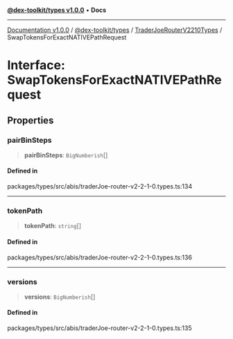 [**@dex-toolkit/types v1.0.0**](../../../README.md) • **Docs**

***

[Documentation v1.0.0](../../../../../packages.md) / [@dex-toolkit/types](../../../README.md) / [TraderJoeRouterV2210Types](../README.md) / SwapTokensForExactNATIVEPathRequest

# Interface: SwapTokensForExactNATIVEPathRequest

## Properties

### pairBinSteps

> **pairBinSteps**: `BigNumberish`[]

#### Defined in

packages/types/src/abis/traderJoe-router-v2-2-1-0.types.ts:134

***

### tokenPath

> **tokenPath**: `string`[]

#### Defined in

packages/types/src/abis/traderJoe-router-v2-2-1-0.types.ts:136

***

### versions

> **versions**: `BigNumberish`[]

#### Defined in

packages/types/src/abis/traderJoe-router-v2-2-1-0.types.ts:135
